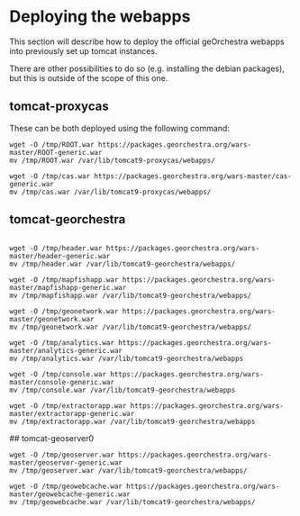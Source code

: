 # Deploying the webapps

This section will describe how to deploy the official geOrchestra webapps into
previously set up tomcat instances.

There are other possibilities to do so (e.g. installing the debian packages), but this is outside of the scope of this one.

## tomcat-proxycas

These can be both deployed using the following command:

```
wget -O /tmp/ROOT.war https://packages.georchestra.org/wars-master/ROOT-generic.war
mv /tmp/ROOT.war /var/lib/tomcat9-proxycas/webapps/

wget -O /tmp/cas.war https://packages.georchestra.org/wars-master/cas-generic.war
mv /tmp/cas.war /var/lib/tomcat9-proxycas/webapps/

```

## tomcat-georchestra

```

wget -O /tmp/header.war https://packages.georchestra.org/wars-master/header-generic.war
mv /tmp/header.war /var/lib/tomcat9-georchestra/webapps/

wget -O /tmp/mapfishapp.war https://packages.georchestra.org/wars-master/mapfishapp-generic.war
mv /tmp/mapfishapp.war /var/lib/tomcat9-georchestra/webapps/

wget -O /tmp/geonetwork.war https://packages.georchestra.org/wars-master/geonetwork.war
mv /tmp/geonetwork.war /var/lib/tomcat9-georchestra/webapps/

wget -O /tmp/analytics.war https://packages.georchestra.org/wars-master/analytics-generic.war
mv /tmp/analytics.war /var/lib/tomcat9-georchestra/webapps

wget -O /tmp/console.war https://packages.georchestra.org/wars-master/console-generic.war
mv /tmp/console.war /var/lib/tomcat9-georchestra/webapps

wget -O /tmp/extractorapp.war https://packages.georchestra.org/wars-master/extractorapp-generic.war
mv /tmp/extractorapp.war /var/lib/tomcat9-georchestra/webapps

```


## tomcat-geoserver0

```
wget -O /tmp/geoserver.war https://packages.georchestra.org/wars-master/geoserver-generic.war
mv /tmp/geoserver.war /var/lib/tomcat9-georchestra/webapps/

wget -O /tmp/geowebcache.war https://packages.georchestra.org/wars-master/geowebcache-generic.war
mv /tmp/geowebcache.war /var/lib/tomcat9-georchestra/webapps/
```
